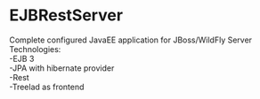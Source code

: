 # EJBRestServer
Complete configured JavaEE application for JBoss/WildFly Server  
Technologies:  
-EJB 3  
-JPA with hibernate provider  
-Rest  
-Treelad as frontend  

